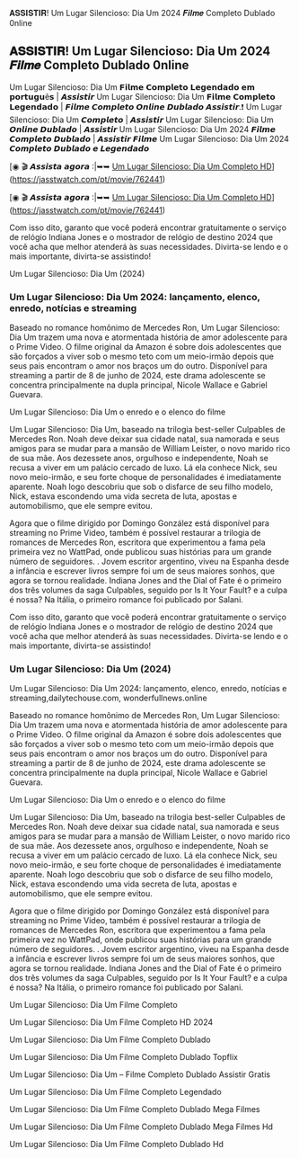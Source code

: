 𝐀𝐒𝐒𝐈𝐒𝐓𝐈𝐑! Um Lugar Silencioso: Dia Um 2024 𝑭𝒊𝒍𝒎𝒆 Completo Dublado 0nline

## 𝐀𝐒𝐒𝐈𝐒𝐓𝐈𝐑! Um Lugar Silencioso: Dia Um 2024 𝑭𝒊𝒍𝒎𝒆 Completo Dublado 0nline

Um Lugar Silencioso: Dia Um 𝗙𝗶𝗹𝗺𝗲 𝗖𝗼𝗺𝗽𝗹𝗲𝘁𝗼 𝗟𝗲𝗴𝗲𝗻𝗱𝗮𝗱𝗼 𝗲𝗺 𝗽𝗼𝗿𝘁𝘂𝗴𝘂ê𝘀 | 𝘼𝙨𝙨𝙞𝙨𝙩𝙞𝙧 Um Lugar Silencioso: Dia Um 𝗙𝗶𝗹𝗺𝗲 𝗖𝗼𝗺𝗽𝗹𝗲𝘁𝗼 𝗟𝗲𝗴𝗲𝗻𝗱𝗮𝗱𝗼 | 𝙁𝙞𝙡𝙢𝙚 𝘾𝙤𝙢𝙥𝙡𝙚𝙩𝙤 𝙊𝙣𝙡𝙞𝙣𝙚 𝘿𝙪𝙗𝙡𝙖𝙙𝙤 𝘼𝙨𝙨𝙞𝙨𝙩𝙞𝙧.❗ Um Lugar Silencioso: Dia Um 𝘾𝙤𝙢𝙥𝙡𝙚𝙩𝙤 | 𝘼𝙨𝙨𝙞𝙨𝙩𝙞𝙧 Um Lugar Silencioso: Dia Um 𝙊𝙣𝙡𝙞𝙣𝙚 𝘿𝙪𝙗𝙡𝙖𝙙𝙤 | 𝘼𝙨𝙨𝙞𝙨𝙩𝙞𝙧 Um Lugar Silencioso: Dia Um 2024 𝙁𝙞𝙡𝙢𝙚 𝘾𝙤𝙢𝙥𝙡𝙚𝙩𝙤 𝘿𝙪𝙗𝙡𝙖𝙙𝙤 | 𝘼𝙨𝙨𝙞𝙨𝙩𝙞𝙧 𝙁𝙞𝙡𝙢𝙚 Um Lugar Silencioso: Dia Um 2024 𝘾𝙤𝙢𝙥𝙡𝙚𝙩𝙤 𝘿𝙪𝙗𝙡𝙖𝙙𝙤 𝙚 𝙇𝙚𝙜𝙚𝙣𝙙𝙖𝙙𝙤

[◉ 🎬 𝘼𝙨𝙨𝙞𝙨𝙩𝙖 𝙖𝙜𝙤𝙧𝙖 :|➥➥ [Um Lugar Silencioso: Dia Um Completo HD](https://jasstwatch.com/pt/movie/762441)](https://jasstwatch.com/pt/movie/762441)

[◉ 🎬 𝘼𝙨𝙨𝙞𝙨𝙩𝙖 𝙖𝙜𝙤𝙧𝙖 :|➥➥ [Um Lugar Silencioso: Dia Um Completo HD](https://jasstwatch.com/pt/movie/762441)](https://jasstwatch.com/pt/movie/762441)

Com isso dito, garanto que você poderá encontrar gratuitamente o serviço de relógio Indiana Jones e o mostrador de relógio de destino 2024 que você acha que melhor atenderá às suas necessidades. Divirta-se lendo e o mais importante, divirta-se assistindo!

Um Lugar Silencioso: Dia Um (2024)

### Um Lugar Silencioso: Dia Um 2024: lançamento, elenco, enredo, notícias e streaming

Baseado no romance homônimo de Mercedes Ron, Um Lugar Silencioso: Dia Um trazem uma nova e atormentada história de amor adolescente para o Prime Video. O filme original da Amazon é sobre dois adolescentes que são forçados a viver sob o mesmo teto com um meio-irmão depois que seus pais encontram o amor nos braços um do outro. Disponível para streaming a partir de 8 de junho de 2024, este drama adolescente se concentra principalmente na dupla principal, Nicole Wallace e Gabriel Guevara.

Um Lugar Silencioso: Dia Um o enredo e o elenco do filme

Um Lugar Silencioso: Dia Um, baseado na trilogia best-seller Culpables de Mercedes Ron. Noah deve deixar sua cidade natal, sua namorada e seus amigos para se mudar para a mansão de William Leister, o novo marido rico de sua mãe. Aos dezessete anos, orgulhoso e independente, Noah se recusa a viver em um palácio cercado de luxo. Lá ela conhece Nick, seu novo meio-irmão, e seu forte choque de personalidades é imediatamente aparente. Noah logo descobriu que sob o disfarce de seu filho modelo, Nick, estava escondendo uma vida secreta de luta, apostas e automobilismo, que ele sempre evitou.

Agora que o filme dirigido por Domingo González está disponível para streaming no Prime Video, também é possível restaurar a trilogia de romances de Mercedes Ron, escritora que experimentou a fama pela primeira vez no WattPad, onde publicou suas histórias para um grande número de seguidores. . Jovem escritor argentino, viveu na Espanha desde a infância e escrever livros sempre foi um de seus maiores sonhos, que agora se tornou realidade. Indiana Jones and the Dial of Fate é o primeiro dos três volumes da saga Culpables, seguido por Is It Your Fault? e a culpa é nossa? Na Itália, o primeiro romance foi publicado por Salani.

Com isso dito, garanto que você poderá encontrar gratuitamente o serviço de relógio Indiana Jones e o mostrador de relógio de destino 2024 que você acha que melhor atenderá às suas necessidades. Divirta-se lendo e o mais importante, divirta-se assistindo!

### Um Lugar Silencioso: Dia Um (2024)

Um Lugar Silencioso: Dia Um 2024: lançamento, elenco, enredo, notícias e streaming,dailytechouse.com, wonderfullnews.online

Baseado no romance homônimo de Mercedes Ron, Um Lugar Silencioso: Dia Um trazem uma nova e atormentada história de amor adolescente para o Prime Video. O filme original da Amazon é sobre dois adolescentes que são forçados a viver sob o mesmo teto com um meio-irmão depois que seus pais encontram o amor nos braços um do outro. Disponível para streaming a partir de 8 de junho de 2024, este drama adolescente se concentra principalmente na dupla principal, Nicole Wallace e Gabriel Guevara.

Um Lugar Silencioso: Dia Um o enredo e o elenco do filme

Um Lugar Silencioso: Dia Um, baseado na trilogia best-seller Culpables de Mercedes Ron. Noah deve deixar sua cidade natal, sua namorada e seus amigos para se mudar para a mansão de William Leister, o novo marido rico de sua mãe. Aos dezessete anos, orgulhoso e independente, Noah se recusa a viver em um palácio cercado de luxo. Lá ela conhece Nick, seu novo meio-irmão, e seu forte choque de personalidades é imediatamente aparente. Noah logo descobriu que sob o disfarce de seu filho modelo, Nick, estava escondendo uma vida secreta de luta, apostas e automobilismo, que ele sempre evitou.

Agora que o filme dirigido por Domingo González está disponível para streaming no Prime Video, também é possível restaurar a trilogia de romances de Mercedes Ron, escritora que experimentou a fama pela primeira vez no WattPad, onde publicou suas histórias para um grande número de seguidores. . Jovem escritor argentino, viveu na Espanha desde a infância e escrever livros sempre foi um de seus maiores sonhos, que agora se tornou realidade. Indiana Jones and the Dial of Fate é o primeiro dos três volumes da saga Culpables, seguido por Is It Your Fault? e a culpa é nossa? Na Itália, o primeiro romance foi publicado por Salani.

Um Lugar Silencioso: Dia Um Filme Completo

Um Lugar Silencioso: Dia Um Filme Completo HD 2024

Um Lugar Silencioso: Dia Um Filme Completo Dublado

Um Lugar Silencioso: Dia Um Filme Completo Dublado Topflix

Um Lugar Silencioso: Dia Um – Filme Completo Dublado Assistir Gratis

Um Lugar Silencioso: Dia Um Filme Completo Legendado

Um Lugar Silencioso: Dia Um Filme Completo Dublado Mega Filmes

Um Lugar Silencioso: Dia Um Filme Completo Dublado Mega Filmes Hd

Um Lugar Silencioso: Dia Um Filme Completo Dublado Hd
